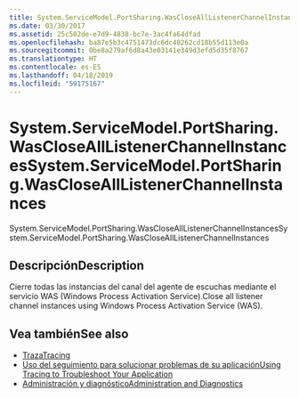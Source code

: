 ```yaml
---
title: System.ServiceModel.PortSharing.WasCloseAllListenerChannelInstances
ms.date: 03/30/2017
ms.assetid: 25c502de-e7d9-4838-bc7e-3ac4fa64dfad
ms.openlocfilehash: ba87e5b3c4751473dc6dc40262cd18b55d113e0a
ms.sourcegitcommit: 0be8a279af6d8a43e03141e349d3efd5d35f8767
ms.translationtype: HT
ms.contentlocale: es-ES
ms.lasthandoff: 04/18/2019
ms.locfileid: "59175167"
---
```

# <a name="systemservicemodelportsharingwasclosealllistenerchannelinstances"></a><span data-ttu-id="1424a-102">System.ServiceModel.PortSharing.WasCloseAllListenerChannelInstances</span><span class="sxs-lookup"><span data-stu-id="1424a-102">System.ServiceModel.PortSharing.WasCloseAllListenerChannelInstances</span></span>
<span data-ttu-id="1424a-103">System.ServiceModel.PortSharing.WasCloseAllListenerChannelInstances</span><span class="sxs-lookup"><span data-stu-id="1424a-103">System.ServiceModel.PortSharing.WasCloseAllListenerChannelInstances</span></span>  
  
## <a name="description"></a><span data-ttu-id="1424a-104">Descripción</span><span class="sxs-lookup"><span data-stu-id="1424a-104">Description</span></span>  
 <span data-ttu-id="1424a-105">Cierre todas las instancias del canal del agente de escuchas mediante el servicio WAS (Windows Process Activation Service).</span><span class="sxs-lookup"><span data-stu-id="1424a-105">Close all listener channel instances using Windows Process Activation Service (WAS).</span></span>  
  
## <a name="see-also"></a><span data-ttu-id="1424a-106">Vea también</span><span class="sxs-lookup"><span data-stu-id="1424a-106">See also</span></span>

- [<span data-ttu-id="1424a-107">Traza</span><span class="sxs-lookup"><span data-stu-id="1424a-107">Tracing</span></span>](../../../../../docs/framework/wcf/diagnostics/tracing/index.md)
- [<span data-ttu-id="1424a-108">Uso del seguimiento para solucionar problemas de su aplicación</span><span class="sxs-lookup"><span data-stu-id="1424a-108">Using Tracing to Troubleshoot Your Application</span></span>](../../../../../docs/framework/wcf/diagnostics/tracing/using-tracing-to-troubleshoot-your-application.md)
- [<span data-ttu-id="1424a-109">Administración y diagnóstico</span><span class="sxs-lookup"><span data-stu-id="1424a-109">Administration and Diagnostics</span></span>](../../../../../docs/framework/wcf/diagnostics/index.md)
